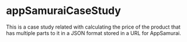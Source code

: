 # appSamuraiCaseStudy
This is a case study related with calculating the price of the product that has multiple parts to it in a JSON format stored in a URL for AppSamurai.
